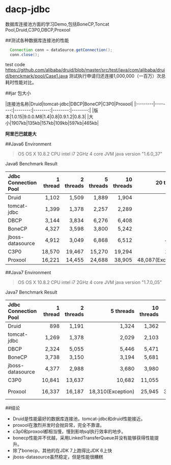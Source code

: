 # dacp-jdbc
数据库连接池方面的学习Demo,包括BoneCP,Toncat Pool,Druid,C3P0,DBCP,Proxool

##测试各种数据库连接池的性能

```java
  Connection conn = dataSource.getConnection();
  conn.close();
```
test code https://github.com/alibaba/druid/blob/master/src/test/java/com/alibaba/druid/benckmark/pool/Case1.java
测试执行申请归还连接1,000,000（一百万）次总耗时性能对比。

##jar 包大小

|连接池名称|Druid|tomcat-jdbc|DBCP|BoneCP|C3P0|Proxool|
|:--------|--------:|--------:|--------:|--------:|--------:|
|版本|1.0.15|9.0.0.M8|1.4|0.8|0.9.1.2|0.8.3|
|大小|1907kb|135kb|157kb|109kb|597kb|465kb|

**阿里巴巴就是大**

##Java6 Environment

> OS	OS X 10.8.2
> CPU	intel i7 2GHz 4 core
> JVM	java version "1.6.0_37"

Java6 Benchmark Result

|Jdbc Connection Pool | 1 thread	| 2 threads	|5 threads	|10 threads	|20 threads	|50 threads|
| :-------- | --------:| --------:|--------:|--------:|--------:|--------:|
|Druid	|1,102	|1,509	|1,889	|1,904	|2,027|	1,977
|tomcat-jdbc|	1,399	|1,378	|2,257|	2,289|	2,305|	2,503
|DBCP	|3,144|	3,834|	6,276|	6,408	|6,563|	6,783
|BoneCP	|4,327	|3,598|	3,800|	5,242|	9,402	|19,066
|jboss-datasource|	4,912|	3,049	|6,868|	6,512	|40,146	|43,748
|C3P0	|18,570	|19,467	|15,270	|19,294	|28,195	|66,677
|Proxool|	16,221|	14,455|	24,688	|38,905|	48,087(Exception)	|58,238(Exception)

##Java7 Environment

>OS	OS X 10.8.2
>CPU	intel i7 2GHz 4 core
>JVM	java version "1.7.0_05"

Java7 Benchmark Result

|Jdbc Connection Pool |	1 thread	|2 threads|	5 threads	|10 threads	|20 threads|50 threads|
| :-------- | --------:| --------:|--------:|--------:|--------:|--------:|
|Druid		|898|1,191	|1,324	|1,362	|1,325	|1,459
|tomcat-jdbc|1,269	|1,378	|2,029	|2,103	|1,879	|2,025
|DBCP		|2,324	|5,055	|5,446	|5,471	|5,524	|5,415
|BoneCP		|3,738	|3,150	|3,194	|5,681	|11,018	|23,125
|jboss-datasource|4,377|2,988|3,680	|3,980	|32,708	|37,742
|C3P0		|10,841	|13,637	|10,682	|11,055	|14,497	|20,351
|Proxool	|16,337	|16,187	|18,310(Exception)	|25,945	|33,706(Exception)	|39,501 (Exception)

##结论
* Druid是性能最好的数据库连接池，tomcat-jdbc和druid性能接近。
* proxool在激烈并发时会抛异常，完全不靠谱。
* c3p0和proxool都相当慢，慢到影响sql执行效率的地步。
* bonecp性能并不优越，采用LinkedTransferQueue并没有能够获得性能提升。
* 除了bonecp，其他的在JDK 7上跑得比JDK 6上快
* jboss-datasource虽然稳定，但是性能很糟糕

